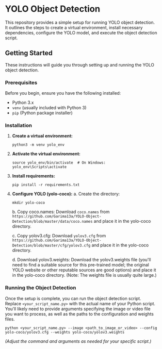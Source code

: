 # YOLO Object Detection

This repository provides a simple setup for running YOLO object detection.  It outlines the steps to create a virtual environment, install necessary dependencies, configure the YOLO model, and execute the object detection script.

## Getting Started

These instructions will guide you through setting up and running the YOLO object detection.

### Prerequisites

Before you begin, ensure you have the following installed:

* Python 3.x
* `venv` (usually included with Python 3)
* `pip` (Python package installer)

### Installation

1. **Create a virtual environment:**
    ```
    python3 -m venv yolo_env
    ```

2. **Activate the virtual environment:**
    ```
    source yolo_env/bin/activate  # On Windows: yolo_env\Scripts\activate
    ```

3. **Install requirements:**
    ```
    pip install -r requirements.txt
    ```

4. **Configure YOLO (yolo-coco):**
    a. Create the directory:
    ```
    mkdir yolo-coco
    ```
    b. Copy coco.names:  Download `coco.names` from `https://github.com/Garima13a/YOLO-Object-Detection/blob/master/data/coco.names` and place it in the yolo-coco directory.

    c. Copy yolov3.cfg: Download `yolov3.cfg` from `https://github.com/Garima13a/YOLO-Object-Detection/blob/master/cfg/yolov3.cfg` and place it in the yolo-coco directory.

    d. Download yolov3.weights: Download the yolov3.weights file (you'll need to find a suitable source for this pre-trained model; the original YOLO website or other reputable sources are good options) and place it in the yolo-coco directory.  (Note: The weights file is usually quite large.)

### **Running the Object Detection**
Once the setup is complete, you can run the object detection script.  Replace `<your_script_name.py>` with the actual name of your Python script.  You'll likely need to provide arguments specifying the image or video file you want to process, as well as the paths to the configuration and weights files.

```
python <your_script_name.py> --image <path_to_image_or_video> --config yolo-coco/yolov3.cfg --weights yolo-coco/yolov3.weights
```

*(Adjust the command and arguments as needed for your specific script.)*
